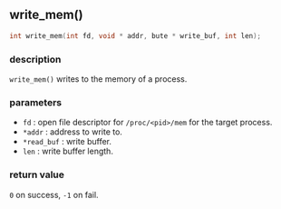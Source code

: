 ## write\_mem()

```c
int write_mem(int fd, void * addr, bute * write_buf, int len);
```

### description
`write_mem()` writes to the memory of a process.

### parameters
- `fd`        : open file descriptor for `/proc/<pid>/mem` for the target process.
- `*addr`     : address to write to.
- `*read_buf` : write buffer.
- `len`       : write buffer length.

### return value
`0` on success, `-1` on fail.
